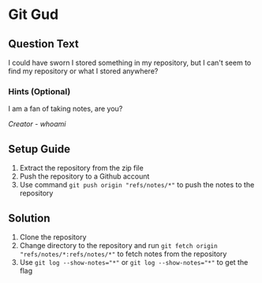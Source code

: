 # Git Gud

## Question Text

I could have sworn I stored something in my repository, but I can't seem to find my repository or what I stored anywhere?



### Hints (Optional)

I am a fan of taking notes, are you?

*Creator - whoami*

## Setup Guide

1. Extract the repository from the zip file
2. Push the repository to a Github account
3. Use command `git push origin "refs/notes/*"` to push the notes to the repository



## Solution

1. Clone the repository
2. Change directory to the repository and run `git fetch origin "refs/notes/*:refs/notes/*"` to fetch notes from the repository
3. Use `git log --show-notes="*"` or `git log --show-notes="*"` to get the flag